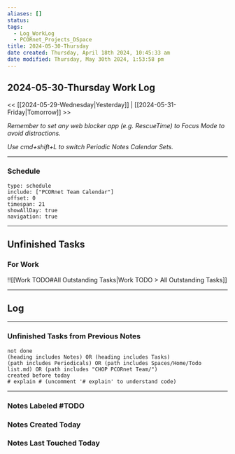 ```yaml
---
aliases: []
status: 
tags:
  - Log_WorkLog
  - PCORnet_Projects_DSpace
title: 2024-05-30-Thursday
date created: Thursday, April 18th 2024, 10:45:33 am
date modified: Thursday, May 30th 2024, 1:53:58 pm
---
```


## 2024-05-30-Thursday Work Log

<< [[2024-05-29-Wednesday|Yesterday]] | [[2024-05-31-Friday|Tomorrow]] >>

_Remember to set any web blocker app (e.g. RescueTime) to Focus Mode to avoid distractions._

_Use cmd+shift+L to switch Periodic Notes Calendar Sets._

---

### Schedule

```gEvent
type: schedule
include: ["PCORnet Team Calendar"]
offset: 0
timespan: 21
showAllDay: true
navigation: true
```

---

## Unfinished Tasks

### For Work

!![[Work TODO#All Outstanding Tasks|Work TODO > All Outstanding Tasks]]

---

## Log

---

### Unfinished Tasks from Previous Notes

```tasks
not done
(heading includes Notes) OR (heading includes Tasks)
(path includes Periodicals) OR (path includes Spaces/Home/Todo list.md) OR (path includes "CHOP PCORnet Team/")
created before today
# explain # (uncomment '# explain' to understand code)
```

---

### Notes Labeled \#TODO



### Notes Created Today



### Notes Last Touched Today


